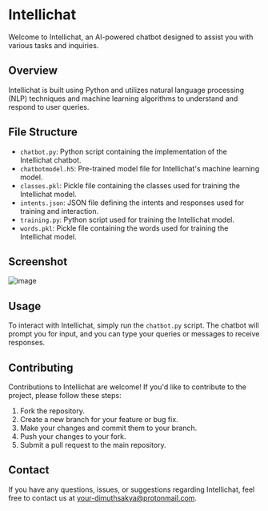 # Intellichat

Welcome to Intellichat, an AI-powered chatbot designed to assist you with various tasks and inquiries.

## Overview

Intellichat is built using Python and utilizes natural language processing (NLP) techniques and machine learning algorithms to understand and respond to user queries.

## File Structure

- `chatbot.py`: Python script containing the implementation of the Intellichat chatbot.
- `chatbotmodel.h5`: Pre-trained model file for Intellichat's machine learning model.
- `classes.pkl`: Pickle file containing the classes used for training the Intellichat model.
- `intents.json`: JSON file defining the intents and responses used for training and interaction.
- `training.py`: Python script used for training the Intellichat model.
- `words.pkl`: Pickle file containing the words used for training the Intellichat model.

## Screenshot
![image](https://github.com/GH0STH4CKER/AI_Chatbot/assets/62290930/7c9c3c90-f4db-4553-9099-d792d7d3262e)


## Usage

To interact with Intellichat, simply run the `chatbot.py` script. The chatbot will prompt you for input, and you can type your queries or messages to receive responses.

## Contributing

Contributions to Intellichat are welcome! If you'd like to contribute to the project, please follow these steps:

1. Fork the repository.
2. Create a new branch for your feature or bug fix.
3. Make your changes and commit them to your branch.
4. Push your changes to your fork.
5. Submit a pull request to the main repository.

## Contact

If you have any questions, issues, or suggestions regarding Intellichat, feel free to contact us at [your-dimuthsakya@protonmail.com](mailto:dimuthsakya@protonmail.com).
